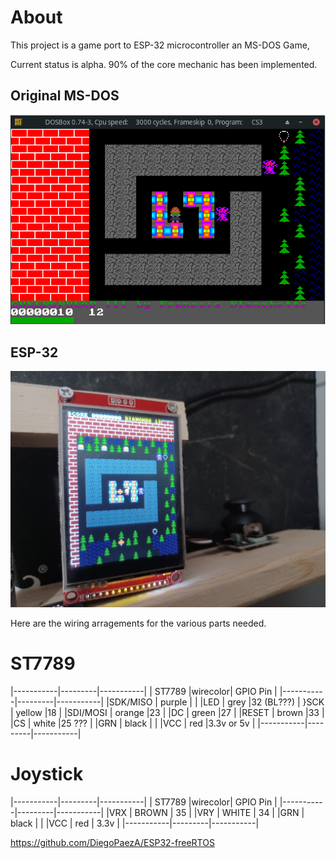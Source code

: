 About
============================================================

This project is a game port to ESP-32 microcontroller an MS-DOS Game,

Current status is alpha. 90% of the core mechanic has been implemented.



Original MS-DOS
------------------------------------------

![Image](images/Screenshot_2022-10-19_21-01-20.png "icon")

ESP-32
----------------------------------------

![Image](images/20221103_155303-50.jpg "icon")



Here are the wiring arragements for the various parts needed.


ST7789
==================================================

|-----------|---------|-----------|
| ST7789    |wirecolor| GPIO Pin  |
|-----------|---------|-----------|
|SDK/MISO   | purple  |           |
|LED        | grey    |32 (BL???) |
}SCK        | yellow  |18         |
|SDI/MOSI   | orange  |23         |
|DC         | green   |27         |
|RESET      | brown   |33         |
|CS         | white   |25 ???     |
|GRN        | black   |           |
|VCC        | red     |3.3v or 5v |
|-----------|---------|-----------|


Joystick
===================================================

|-----------|---------|-----------|
| ST7789    |wirecolor| GPIO Pin  |
|-----------|---------|-----------|
|VRX 		| BROWN   | 35        |
|VRY 		| WHITE   | 34        |
|GRN		| black   |           |
|VCC		| red	  |	3.3v      |
|-----------|---------|-----------|

https://github.com/DiegoPaezA/ESP32-freeRTOS
